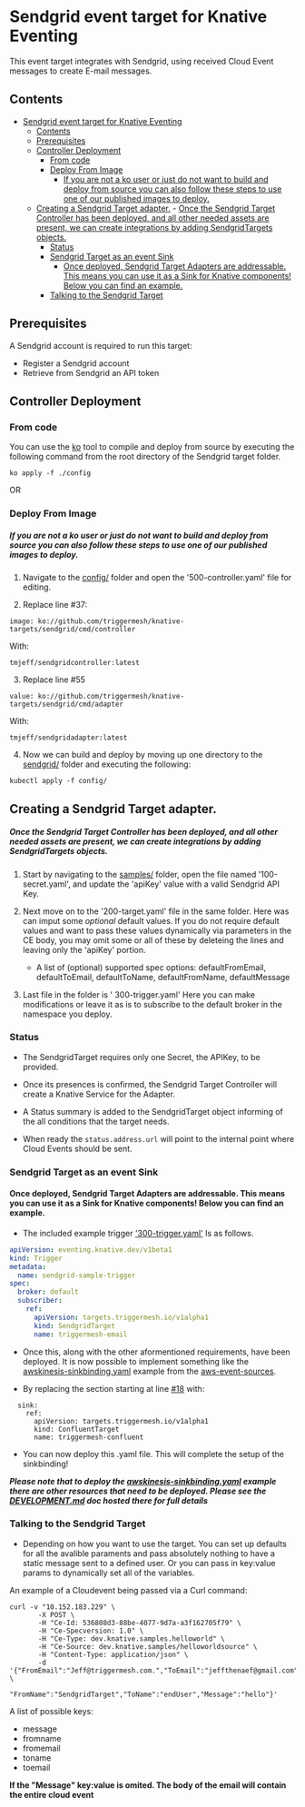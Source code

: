 # Sendgrid event target for Knative Eventing

This event target integrates with Sendgrid, using received Cloud Event messages to create E-mail messages.

## Contents

- [Sendgrid event target for Knative Eventing](#sendgrid-event-target-for-knative-eventing)
  - [Contents](#contents)
  - [Prerequisites](#prerequisites)
  - [Controller Deployment](#controller-deployment)
    - [From code](#from-code)
    - [Deploy From Image](#deploy-from-image)
        - [If you are not a ko user or just do not want to build and deploy from source you can also follow these steps to use one of our published images to deploy.](#if-you-are-not-a-ko-user-or-just-do-not-want-to-build-and-deploy-from-source-you-can-also-follow-these-steps-to-use-one-of-our-published-images-to-deploy)
  - [Creating a Sendgrid Target adapter.](#creating-a-sendgrid-target-adapter)
        - [Once the Sendgrid Target Controller has been deployed, and all other needed assets are present, we can create integrations by adding SendgridTargets objects.](#once-the-sendgrid-target-controller-has-been-deployed-and-all-other-needed-assets-are-present-we-can-create-integrations-by-adding-sendgridtargets-objects)
    - [Status](#status)
    - [Sendgrid Target as an event Sink](#sendgrid-target-as-an-event-sink)
      - [Once deployed, Sendgrid Target Adapters are addressable. This means you can use it as a Sink for Knative components! Below you can find an example.](#once-deployed-sendgrid-target-adapters-are-addressable-this-means-you-can-use-it-as-a-sink-for-knative-components-below-you-can-find-an-example)
    - [Talking to the Sendgrid Target](#talking-to-the-sendgrid-target)

## Prerequisites

A Sendgrid account is required to run this target:

* Register a Sendgrid account
* Retrieve from Sendgrid an API token


## Controller Deployment

### From code

You can use the [ko](https://github.com/google/ko) tool to compile and deploy from source 
by executing the following command from the root directory of the Sendgrid target folder. 

```console
ko apply -f ./config
```

OR

### Deploy From Image

##### If you are not a ko user or just do not want to build and deploy from source you can also follow these steps to use one of our published images to deploy.

1. Navigate to the [config/](https://github.com/triggermesh/knative-targets/tree/Sendgrid-merge-fix/sendgrid/config) folder and open the '500-controller.yaml' file for editing.

2. Replace line #37: 
```
image: ko://github.com/triggermesh/knative-targets/sendgrid/cmd/controller
```
With:
```
tmjeff/sendgridcontroller:latest
```

3. Replace line #55
```
value: ko://github.com/triggermesh/knative-targets/sendgrid/cmd/adapter
```
With:
```
tmjeff/sendgridadapter:latest
```

4. Now we can build and deploy by moving up one directory to the [sendgrid/](https://github.com/triggermesh/knative-targets/tree/Sendgrid-merge-fix/sendgrid) folder and executing the following:

```shell
kubectl apply -f config/
```


## Creating a Sendgrid Target adapter. 

##### Once the Sendgrid Target Controller has been deployed, and all other needed assets are present, we can create integrations by adding SendgridTargets objects.

1. Start by navigating to the [samples/](https://github.com/triggermesh/knative-targets/tree/Sendgrid-merge-fix/sendgrid/samples) folder, open the file named '100-secret.yaml', and update the 'apiKey' value with a valid Sendgrid API Key.

2. Next move on to the '200-target.yaml' file in the same folder. Here was can imput some *optional* default values. If you do not require default values and want to pass these values dynamically via parameters in the CE body, you may omit some or all of these by deleteing the lines and leaving only the 'apiKey' portion.

    * A list of (optional) supported spec options: defaultFromEmail, defaultToEmail, defaultToName, defaultFromName, defaultMessage

3. Last file in the folder is ' 300-trigger.yaml' Here you can make modifications or leave it as is to subscribe to the default broker in the namespace you deploy. 


### Status

* The SendgridTarget requires only one Secret, the APIKey, to be provided. 

* Once its presences is confirmed, the Sendgrid Target Controller will create a Knative Service for the Adapter.  

* A Status summary is added to the SendgridTarget object informing of the all conditions that the target needs.

* When ready the `status.address.url` will point to the internal point where Cloud Events should be sent.

### Sendgrid Target as an event Sink

#### Once deployed, Sendgrid Target Adapters are addressable. This means you can use it as a Sink for Knative components! Below you can find an example. 

* The included example trigger ['300-trigger.yaml'](https://github.com/triggermesh/knative-targets/blob/Sendgrid-merge-fix/sendgrid/samples/300-trigger.yaml) Is as follows. 

```yaml
apiVersion: eventing.knative.dev/v1beta1
kind: Trigger
metadata:
  name: sendgrid-sample-trigger
spec:
  broker: default
  subscriber:
    ref:
      apiVersion: targets.triggermesh.io/v1alpha1
      kind: SendgridTarget
      name: triggermesh-email
```

* Once this, along with the other aformentioned requirements, have been deployed. It is now possible to implement something like the [awskinesis-sinkbinding.yaml](https://github.com/triggermesh/aws-event-sources/blob/master/config/samples/awskinesis-sinkbinding.yaml) example from the [aws-event-sources](https://github.com/triggermesh/aws-event-sources).

* By replacing the section starting at line [#18](https://github.com/triggermesh/aws-event-sources/blob/93df64d5b298cc73acfb93f835646cc1d06429c4/config/samples/awskinesis-sinkbinding.yaml#L18) with:

```
  sink:
    ref:
      apiVersion: targets.triggermesh.io/v1alpha1
      kind: ConfluentTarget
      name: triggermesh-confluent
```

* You can now deploy this .yaml file. This will complete the setup of the sinkbinding!

*****Please note that to deploy the [awskinesis-sinkbinding.yaml](https://github.com/triggermesh/aws-event-sources/blob/master/config/samples/awskinesis-sinkbinding.yaml) example there are other resources that need to be deployed. Please see the [DEVELOPMENT.md](https://github.com/triggermesh/aws-event-sources/blob/master/DEVELOPMENT.md) doc hosted there for full details***** 


### Talking to the Sendgrid Target

* Depending on how you want to use the target. You can set up defaults for all the avalible paraments and pass absolutely nothing to have a static message sent to a defined user. Or you can pass in key:value params to dynamically set all of the variables.

An example of a Cloudevent being passed via a Curl command:

```
curl -v "10.152.183.229" \
       -X POST \
       -H "Ce-Id: 536808d3-88be-4077-9d7a-a3f162705f79" \
       -H "Ce-Specversion: 1.0" \
       -H "Ce-Type: dev.knative.samples.helloworld" \
       -H "Ce-Source: dev.knative.samples/helloworldsource" \
       -H "Content-Type: application/json" \
       -d '{"FromEmail":"Jeff@triggermesh.com.","ToEmail":"jeffthenaef@gmail.com", \
         "FromName":"SendgridTarget","ToName":"endUser","Message":"hello"}'
```

A list of possible keys:
- message
- fromname
- fromemail
- toname
- toemail

**If the "Message" key:value is omited. The body of the email will contain the entire cloud event**

